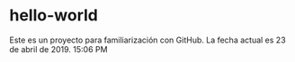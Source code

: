 # hello-world
Este es un proyecto para familiarización con GitHub.
La fecha actual es 23 de abril de 2019. 15:06 PM
